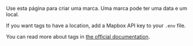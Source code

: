 Use esta página para criar uma marca. Uma marca pode ter uma data e um local.

If you want tags to have a location, add a Mapbox API key to your `.env` file.

You can read more about tags in [the official documentation](https://firefly-iii.readthedocs.io/en/latest/concepts/tags.html).